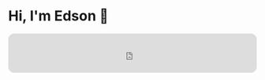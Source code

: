 Hi, I'm Edson :wave:
====================
<iframe style="border-radius:12px" src="https://open.spotify.com/embed/track/1IzqLAnLpITw7SArHU3286?utm_source=generator&theme=0" width="100%" height="80" frameBorder="0" allowfullscreen="" allow="autoplay; clipboard-write; encrypted-media; fullscreen; picture-in-picture"></iframe>
